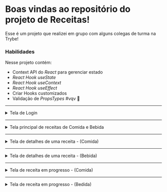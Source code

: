 # Boas vindas ao repositório do projeto de Receitas!

Esse é um projeto que realizei em grupo com alguns colegas de turma na Trybe!

### Habilidades

Nesse projeto contém:

  - Context API do _React_ para gerenciar estado
  - _React Hook useState_
  - _React Hook useContext_
  - _React Hook useEffect_
  - Criar Hooks customizados
  - Validação de _PropsTypes_
#vqv 🚀

---

  <details>
    <summary>Tela de Login</summary>
      ![Project Gif](./gifs/Login.gif)
  </details>

  ---

  <details>
    <summary>Tela principal de receitas de Comida e Bebida</summary>
      ![Project Gif](./gifs/main-recipes.gif)
  </details>

  ---

  <details>
    <summary>Tela de detalhes de uma receita - (Comida)</summary>
      ![Project Gif](./gifs/food-details.gif)   
  </details>

  ---

  <details>
    <summary>Tela de detalhes de uma receita - (Bebida)</summary>
      ![Project Gif](./gifs/drink-details.gif)   
  </details>

  ---

  <details>
    <summary>Tela de receita em progresso - (Comida) </summary>
      ![Project Gif](./gifs/food-in-progress.gif)
  </details>

  ---

  <details>
    <summary>Tela de receita em progresso - (Bedida) </summary>
      ![Project Gif](./gifs/drink-in-progress.gif)
  </details>
